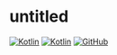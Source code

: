 # untitled
[![Kotlin](https://img.shields.io/badge/java-17-ED8B00.svg?logo=java)](https://www.azul.com/)
[![Kotlin](https://img.shields.io/badge/kotlin-1.6.10-585DEF.svg?logo=kotlin)](http://kotlinlang.org)
[![GitHub](https://img.shields.io/github/license/sjcn33/untitled)](https://www.gnu.org/licenses/gpl-3.0.html)